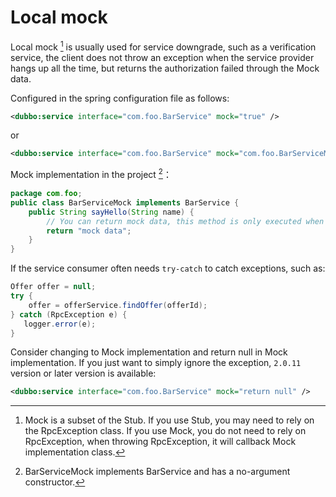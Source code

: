 # Local mock

Local mock [^1] is usually used for service downgrade, such as a verification service, the client does not throw an exception when the service provider hangs up all the time, but returns the authorization failed through the Mock data.

Configured in the spring configuration file as follows:

```xml
<dubbo:service interface="com.foo.BarService" mock="true" />
```

or

```xml
<dubbo:service interface="com.foo.BarService" mock="com.foo.BarServiceMock" />
```

Mock implementation in the project [^2]：

```java
package com.foo;
public class BarServiceMock implements BarService {
    public String sayHello(String name) {
        // You can return mock data, this method is only executed when an RpcException is thrown.
        return "mock data";
    }
}
```

If the service consumer often needs `try-catch` to catch exceptions, such as:

```java
Offer offer = null;
try {
    offer = offerService.findOffer(offerId);
} catch (RpcException e) {
   logger.error(e);
}
```

Consider changing to Mock implementation and return null in Mock implementation. If you just want to simply ignore the exception, `2.0.11` version or later version is available:

```xml
<dubbo:service interface="com.foo.BarService" mock="return null" />
```

[^1]: Mock is a subset of the Stub. If you use Stub, you may need to rely on the RpcException class. If you use Mock, you do not need to rely on RpcException, when throwing RpcException, it will callback Mock implementation class.
[^2]: BarServiceMock implements BarService and has a no-argument constructor.
